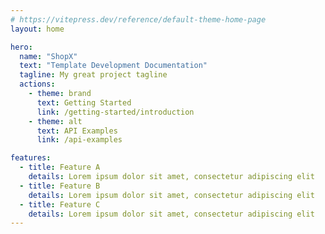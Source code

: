 ```yaml
---
# https://vitepress.dev/reference/default-theme-home-page
layout: home

hero:
  name: "ShopX"
  text: "Template Development Documentation"
  tagline: My great project tagline
  actions:
    - theme: brand
      text: Getting Started
      link: /getting-started/introduction
    - theme: alt
      text: API Examples
      link: /api-examples

features:
  - title: Feature A
    details: Lorem ipsum dolor sit amet, consectetur adipiscing elit
  - title: Feature B
    details: Lorem ipsum dolor sit amet, consectetur adipiscing elit
  - title: Feature C
    details: Lorem ipsum dolor sit amet, consectetur adipiscing elit
---
```


